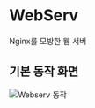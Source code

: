 # WebServ

Nginx를 모방한 웹 서버

## 기본 동작 화면
![Webserv 동작](https://github.com/user-attachments/assets/d3a37cfd-edca-42b5-a926-52be9da95dac)
